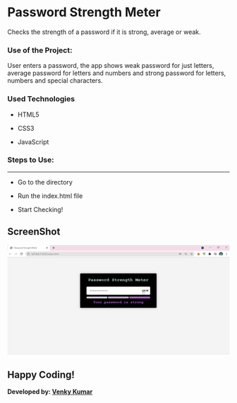 <h1>Password Strength Meter</h1>

<p>Checks the strength of a password if it is strong, average or weak.</p>

### Use of the Project:

<p>User enters a password, the app shows weak password for just letters, average password for letters and numbers and strong password for letters, numbers and special characters.</p>

### Used Technologies

- HTML5

- CSS3

- JavaScript

### Steps to Use:

---
- Go to the directory

- Run the index.html file

- Start Checking!

## ScreenShot

![Screenshot](Screenshot.png)

## Happy Coding!

<strong>Developed by: <a href=
"https://github.com/BoddepallyVenkatesh06">Venky Kumar</a>

